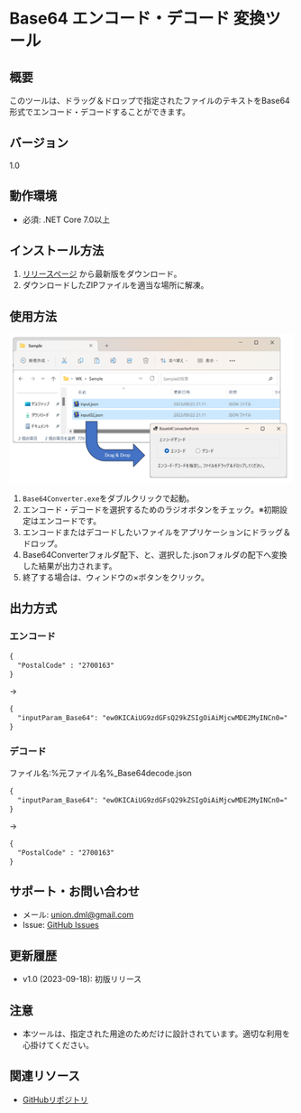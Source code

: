 # Base64 エンコード・デコード 変換ツール

## 概要
このツールは、ドラッグ＆ドロップで指定されたファイルのテキストをBase64形式でエンコード・デコードすることができます。

## バージョン
1.0

## 動作環境
- 必須: .NET Core 7.0以上

## インストール方法
1. [リリースページ](https://github.com/yutaka-art/Samples/raw/main/Base64Converter/releases/Base64Converter.zip) から最新版をダウンロード。
2. ダウンロードしたZIPファイルを適当な場所に解凍。

## 使用方法
![説明](/Base64Converter/Images/00.png) 

1. `Base64Converter.exe`をダブルクリックで起動。
2. エンコード・デコードを選択するためのラジオボタンをチェック。※初期設定はエンコードです。
3. エンコードまたはデコードしたいファイルをアプリケーションにドラッグ＆ドロップ。
4. Base64Converterフォルダ配下、と、選択した.jsonフォルダの配下へ変換した結果が出力されます。
5. 終了する場合は、ウィンドウの×ボタンをクリック。

## 出力方式
### エンコード
``` :json
{
  "PostalCode" : "2700163"
}
```
→
``` :json
{
  "inputParam_Base64": "ew0KICAiUG9zdGFsQ29kZSIgOiAiMjcwMDE2MyINCn0="
}
```

### デコード
ファイル名:%元ファイル名%_Base64decode.json
``` :json
{
  "inputParam_Base64": "ew0KICAiUG9zdGFsQ29kZSIgOiAiMjcwMDE2MyINCn0="
}
```
→
``` :json
{
  "PostalCode" : "2700163"
}
```

## サポート・お問い合わせ
- メール: union.dml@gmail.com
- Issue: [GitHub Issues](https://github.com/yutaka-art/Samples/issues)

## 更新履歴
- v1.0 (2023-09-18): 初版リリース

## 注意
- 本ツールは、指定された用途のためだけに設計されています。適切な利用を心掛けてください。

## 関連リソース
- [GitHubリポジトリ](https://github.com/yutaka-art/Samples/)
